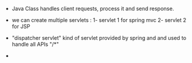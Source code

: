 - Java Class handles client requests, process it and send response.
- we can create multiple servlets :
  1- servlet 1 for spring mvc
  2- servlet 2 for JSP 

- "dispatcher servlet" kind of servlet provided by spring and and used to handle all APIs "/*"
- 